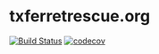# txferretrescue.org

[![Build Status](https://travis-ci.org/michaelst/txferretrescue.org.svg?branch=master)](https://travis-ci.org/michaelst/txferretrescue.org)
[![codecov](https://codecov.io/gh/michaelst/txferretrescue.org/branch/master/graph/badge.svg)](https://codecov.io/gh/michaelst/txferretrescue.org)
